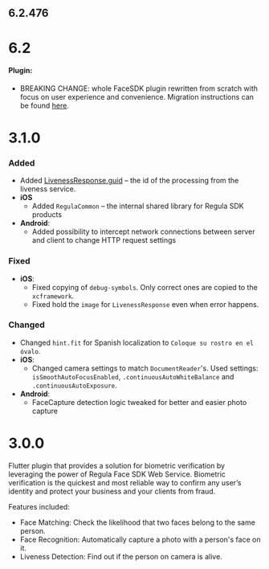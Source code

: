## 6.2.476
# 6.2

#### Plugin:

* BREAKING CHANGE: whole FaceSDK plugin rewritten from scratch with focus on user experience and convenience. Migration instructions can be found [here](https://docs.regulaforensics.com/develop/face-sdk/migration-guides/v6.1-to-v6.2/flutter/).

# 3.1.0
### Added
* Added [LivenessResponse.guid](https://dev.regulaforensics.com/FaceSDK-iOS-Docs/Classes/RFSLivenessResponse.html#/c:objc(cs)RFSLivenessResponse(py)guid) – the id of the processing from the liveness service.
* **iOS**
  * Added `RegulaCommon` – the internal shared library for Regula SDK products
* **Android**:
  * Added possibility to intercept network connections between server and client to change HTTP request settings

### Fixed
* **iOS**:
  * Fixed copying of `debug-symbols`. Only correct ones are copied to the `xcframework`.
  * Fixed hold the `image` for `LivenessResponse` even when error happens.

### Changed
* Changed `hint.fit` for Spanish localization to `Coloque su rostro en el óvalo`.
* **iOS**:
  * Changed camera settings to match `DocumentReader`'s. Used settings: `isSmoothAutoFocusEnabled`, `.continuousAutoWhiteBalance` and `.continuousAutoExposure`.
* **Android**:
  * FaceCapture detection logic tweaked for better and easier photo capture

# 3.0.0
Flutter plugin that provides a solution for biometric verification by leveraging the power of Regula Face SDK Web Service. Biometric verification is the quickest and most reliable way to confirm any user’s identity and protect your business and your clients from fraud.

Features included: 
* Face Matching: Check the likelihood that two faces belong to the same person.
* Face Recognition: Automatically capture a photo with a person's face on it.
* Liveness Detection: Find out if the person on camera is alive.
